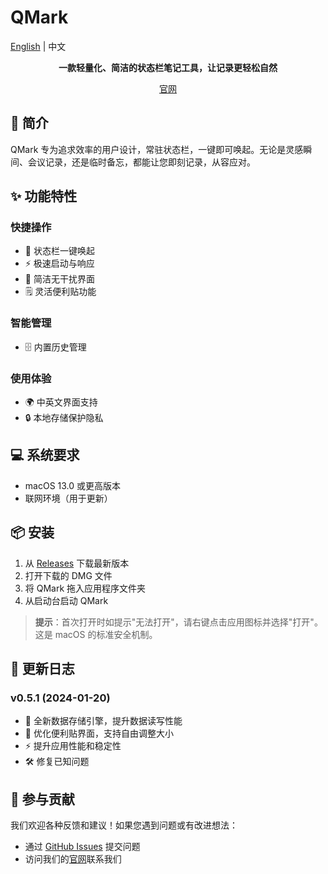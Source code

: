 # QMark

[English](./README.md) | 中文

<div align="center">
    <p><strong>一款轻量化、简洁的状态栏笔记工具，让记录更轻松自然</strong></p>
    <p>
        <a href="https://qmark.ltd">官网</a>
    </p>
</div>

## 🚀 简介

QMark 专为追求效率的用户设计，常驻状态栏，一键即可唤起。无论是灵感瞬间、会议记录，还是临时备忘，都能让您即刻记录，从容应对。

## ✨ 功能特性

### 快捷操作
- 🎯 状态栏一键唤起
- ⚡️ 极速启动与响应
- 🎨 简洁无干扰界面
- 🗒️ 灵活便利贴功能

### 智能管理
- 🗄️ 内置历史管理

### 使用体验
- 🌍 中英文界面支持
- 🔒 本地存储保护隐私

## 💻 系统要求

- macOS 13.0 或更高版本
- 联网环境（用于更新）

## 📦 安装

1. 从 [Releases](https://github.com/Liamzai/QMark-releases/releases) 下载最新版本
2. 打开下载的 DMG 文件
3. 将 QMark 拖入应用程序文件夹
4. 从启动台启动 QMark

> **提示**：首次打开时如提示"无法打开"，请右键点击应用图标并选择"打开"。这是 macOS 的标准安全机制。

## 📝 更新日志

### v0.5.1 (2024-01-20)
- 🔄 全新数据存储引擎，提升数据读写性能
- 🎨 优化便利贴界面，支持自由调整大小
- ⚡️ 提升应用性能和稳定性
- 🛠️ 修复已知问题

## 🤝 参与贡献

我们欢迎各种反馈和建议！如果您遇到问题或有改进想法：

- 通过 [GitHub Issues](https://github.com/Liamzai/QMark-releases/issues) 提交问题
- 访问我们的[官网](https://qmark.ltd)联系我们